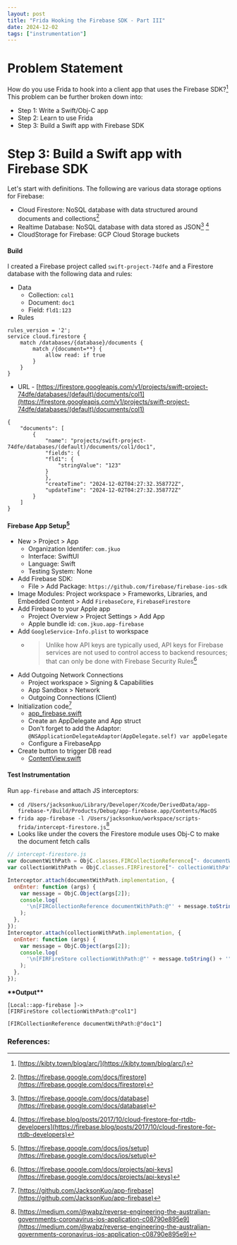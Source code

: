 ```yaml
---
layout: post
title: "Frida Hooking the Firebase SDK - Part III"
date: 2024-12-02
tags: ["instrumentation"]
---
```


# Problem Statement

How do you use Frida to hook into a client app that uses the Firebase SDK?[^1] This problem can be further broken down into:

* Step 1: Write a Swift/Obj-C app
* Step 2: Learn to use Frida
* Step 3: Build a Swift app with Firebase SDK

# Step 3: Build a Swift app with Firebase SDK

Let's start with definitions. The following are various data storage options for Firebase:

* Cloud Firestore: NoSQL database with data structured around documents and collections[^2]
* Realtime Database: NoSQL database with data stored as JSON[^3] [^4]
* CloudStorage for Firebase: GCP Cloud Storage buckets

#### Build

I created a Firebase project called `swift-project-74dfe` and a Firestore database with the following data and rules:

* Data
    * Collection: `col1`
    * Document: `doc1`
    * Field: `fld1:123`
* Rules
```
rules_version = '2';
service cloud.firestore {
    match /databases/{database}/documents {
        match /{document=**} {
            allow read: if true
        }
    }
}
```
* URL - [https://firestore.googleapis.com/v1/projects/swift-project-74dfe/databases/(default)/documents/col1](https://firestore.googleapis.com/v1/projects/swift-project-74dfe/databases/(default)/documents/col1)
```
{
    "documents": [
        {
            "name": "projects/swift-project-74dfe/databases/(default)/documents/col1/doc1",
            "fields": {
            "fld1": {
                "stringValue": "123"
            }
            },
            "createTime": "2024-12-02T04:27:32.358772Z",
            "updateTime": "2024-12-02T04:27:32.358772Z"
        }
    ]
}
```

#### Firebase App Setup[^5]

* New > Project > App
    * Organization Identifer: `com.jkuo`
    * Interface: SwiftUI
    * Language: Swift
    * Testing System: None
* Add Firebase SDK:
    * File > Add Package: `https://github.com/firebase/firebase-ios-sdk`
* Image Modules:
    Project workspace > Frameworks, Libraries, and Embedded Content > Add `FirebaseCore`, `FirebaseFirestore`
* Add Firebase to your Apple app
    * Project Overview > Project Settings > Add App
    * Apple bundle id: `com.jkuo.app-firebase`
* Add `GoogleService-Info.plist` to workspace
    * > Unlike how API keys are typically used, API keys for Firebase services are not used to control access to backend resources; that can only be done with Firebase Security Rules[^6]
* Add Outgoing Network Connections
    * Project workspace > Signing & Capabilities
    * App Sandbox > Network
    * Outgoing Connections (Client)
* Initialization code[^7]
    * [app_firebase.swift](https://github.com/JacksonKuo/app-firebase/blob/main/app-firebase/app_firebase.swift)
    * Create an AppDelegate and App struct
    * Don't forget to add the Adaptor: `@NSApplicationDelegateAdaptor(AppDelegate.self) var appDelegate`
    * Configure a FirebaseApp
* Create button to trigger DB read
    * [ContentView.swift](https://github.com/JacksonKuo/app-firebase/blob/main/app-firebase/ContentView.swift)

#### Test Instrumentation

Run `app-firebase` and attach JS interceptors:
* `cd /Users/jacksonkuo/Library/Developer/Xcode/DerivedData/app-firebase-*/Build/Products/Debug/app-firebase.app/Contents/MacOS`
* `frida app-firebase -l /Users/jacksonkuo/workspace/scripts-frida/intercept-firestore.js`[^8]
* Looks like under the covers the Firestore module uses Obj-C to make the document fetch calls


```javascript
// intercept-firestore.js
var documentWithPath = ObjC.classes.FIRCollectionReference["- documentWithPath:"];
var collectionWithPath = ObjC.classes.FIRFirestore["- collectionWithPath:"];

Interceptor.attach(documentWithPath.implementation, {
  onEnter: function (args) {
    var message = ObjC.Object(args[2]);
    console.log(
      '\n[FIRCollectionReference documentWithPath:@"' + message.toString() +'"]'
    );
  },
});
Interceptor.attach(collectionWithPath.implementation, {
  onEnter: function (args) {
    var message = ObjC.Object(args[2]);
    console.log(
      '\n[FIRFireStore collectionWithPath:@"' + message.toString() + '"]'
    );
  },
});
```

**\*\*Output\*\***

```
[Local::app-firebase ]->
[FIRFireStore collectionWithPath:@"col1"]

[FIRCollectionReference documentWithPath:@"doc1"]
```



### References:
[^1]: [https://kibty.town/blog/arc/](https://kibty.town/blog/arc/)
[^2]: [https://firebase.google.com/docs/firestore](https://firebase.google.com/docs/firestore)
[^3]: [https://firebase.google.com/docs/database](https://firebase.google.com/docs/database)
[^4]: [https://firebase.blog/posts/2017/10/cloud-firestore-for-rtdb-developers](https://firebase.blog/posts/2017/10/cloud-firestore-for-rtdb-developers)
[^5]: [https://firebase.google.com/docs/ios/setup](https://firebase.google.com/docs/ios/setup)
[^6]: [https://firebase.google.com/docs/projects/api-keys](https://firebase.google.com/docs/projects/api-keys)
[^7]: [https://github.com/JacksonKuo/app-firebase](https://github.com/JacksonKuo/app-firebase)
[^8]: [https://medium.com/@wabz/reverse-engineering-the-australian-governments-coronavirus-ios-application-c08790e895e9](https://medium.com/@wabz/reverse-engineering-the-australian-governments-coronavirus-ios-application-c08790e895e9)
